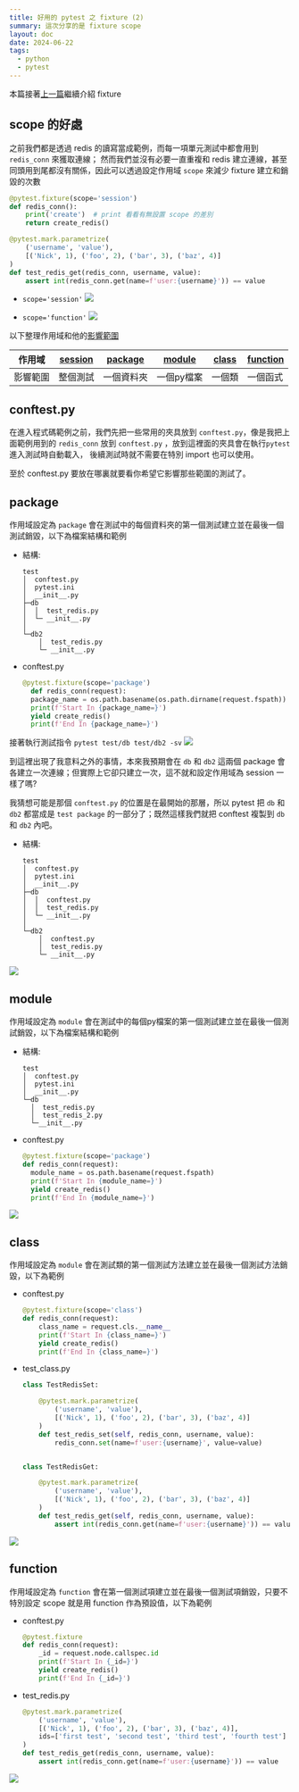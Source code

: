 ```yaml
---
title: 好用的 pytest 之 fixture (2)
summary: 這次分享的是 fixture scope
layout: doc
date: 2024-06-22
tags:
  - python
  - pytest
---
```


本篇接著[上一篇](/posts/python/pytest_20240616.html)繼續介紹 fixture

## scope 的好處

之前我們都是透過 redis 的讀寫當成範例，而每一項單元測試中都會用到 `redis_conn` 來獲取連線；
然而我們並沒有必要一直重複和 redis 建立連線，甚至同頭用到尾都沒有關係，因此可以透過設定作用域 `scope` 來減少 fixture 建立和銷毀的次數

```python
@pytest.fixture(scope='session')
def redis_conn():
    print('create')  # print 看看有無設置 scope 的差別
    return create_redis()

@pytest.mark.parametrize(
    ('username', 'value'),
    [('Nick', 1), ('foo', 2), ('bar', 3), ('baz', 4)]
)
def test_redis_get(redis_conn, username, value):
    assert int(redis_conn.get(name=f'user:{username}')) == value
```

- `scope='session'`
  ![](/2024-06-17_1.png)

- `scope='function'`
  ![](/2024-06-17_2.png)

以下整理作用域和他的[影響範圍](https://docs.pytest.org/en/6.2.x/fixture.html#fixture-scopes)

| 作用域  | [session](#scope-的好處) | [package](#package) | [module](#module) | [class](#class) | [function](#function) |
|------|-----------------------|---------|--------|-------|----------|
| 影響範圍 | 整個測試                  | 一個資料夾   | 一個py檔案 | 一個類   | 一個函式     |

## conftest.py

在進入程式碼範例之前，我們先把一些常用的夾具放到 `conftest.py`，像是我把上面範例用到的 `redis_conn` 放到 `conftest.py`
，放到這裡面的夾具會在執行`pytest`進入測試時自動載入， 後續測試時就不需要在特別 import 也可以使用。

至於 conftest.py 要放在哪裏就要看你希望它影響那些範圍的測試了。

## package

作用域設定為 `package` 會在測試中的每個資料夾的第一個測試建立並在最後一個測試銷毀，以下為檔案結構和範例

- 結構:
  ```
  test
  │  conftest.py
  │  pytest.ini
  │  __init__.py  
  ├─db
  │  │  test_redis.py
  │  └─ __init__.py
  │          
  └─db2
      │  test_redis.py
      └─ __init__.py
  ```

- conftest.py
  ```python
  @pytest.fixture(scope='package')
    def redis_conn(request):
    package_name = os.path.basename(os.path.dirname(request.fspath))
    print(f'Start In {package_name=}')
    yield create_redis()
    print(f'End In {package_name=}')
  ```

接著執行測試指令 `pytest test/db test/db2 -sv`
![](/2024-06-23_1.png)

到這裡出現了我意料之外的事情，本來我預期會在 `db` 和 `db2` 這兩個 package 會各建立一次連線；但實際上它卻只建立一次，這不就和設定作用域為
session 一樣了嗎?

我猜想可能是那個 `conftest.py` 的位置是在最開始的那層，所以 pytest 把 `db` 和 `db2` 都當成是 `test package`
的一部分了；既然這樣我們就把
conftest 複製到 `db` 和 `db2` 內吧。

- 結構:
  ```
  test
  │  conftest.py
  │  pytest.ini
  │  __init__.py  
  ├─db
  │  │  conftest.py
  │  │  test_redis.py
  │  └─ __init__.py
  │          
  └─db2
      │  conftest.py
      │  test_redis.py
      └─ __init__.py
  ```

![](/2024-06-23_2.png)

## module

作用域設定為 `module` 會在測試中的每個py檔案的第一個測試建立並在最後一個測試銷毀，以下為檔案結構和範例

- 結構:
  ```
  test
  │  conftest.py
  │  pytest.ini
  │  __init__.py
  └─db
    │  test_redis.py
    │  test_redis_2.py
    └─__init__.py
  ```

- conftest.py
  ```python
  @pytest.fixture(scope='package')
  def redis_conn(request):
    module_name = os.path.basename(request.fspath)
    print(f'Start In {module_name=}')
    yield create_redis()
    print(f'End In {module_name=}')
  ```

![](/2024-06-23_3.png)

## class

作用域設定為 `module` 會在測試類的第一個測試方法建立並在最後一個測試方法銷毀，以下為範例

- conftest.py
  ```python
  @pytest.fixture(scope='class')
  def redis_conn(request):
      class_name = request.cls.__name__
      print(f'Start In {class_name=}')
      yield create_redis()
      print(f'End In {class_name=}')
  ```

- test_class.py
  ```python
  class TestRedisSet:
  
      @pytest.mark.parametrize(
          ('username', 'value'),
          [('Nick', 1), ('foo', 2), ('bar', 3), ('baz', 4)]
      )
      def test_redis_set(self, redis_conn, username, value):
          redis_conn.set(name=f'user:{username}', value=value)
  
  
  class TestRedisGet:
  
      @pytest.mark.parametrize(
          ('username', 'value'),
          [('Nick', 1), ('foo', 2), ('bar', 3), ('baz', 4)]
      )
      def test_redis_get(self, redis_conn, username, value):
          assert int(redis_conn.get(name=f'user:{username}')) == value
  ```

![](/2024-06-23_4.png)

## function

作用域設定為 `function` 會在第一個測試項建立並在最後一個測試項銷毀，只要不特別設定 scope 就是用 function 作為預設值，以下為範例

- conftest.py
  ```python
  @pytest.fixture
  def redis_conn(request):
      _id = request.node.callspec.id
      print(f'Start In {_id=}')
      yield create_redis()
      print(f'End In {_id=}')
  ```

- test_redis.py
  ```python
  @pytest.mark.parametrize(
      ('username', 'value'),
      [('Nick', 1), ('foo', 2), ('bar', 3), ('baz', 4)],
      ids=['first test', 'second test', 'third test', 'fourth test']
  )
  def test_redis_get(redis_conn, username, value):
      assert int(redis_conn.get(name=f'user:{username}')) == value
  
  ```

![](/2024-06-23_5.png)
